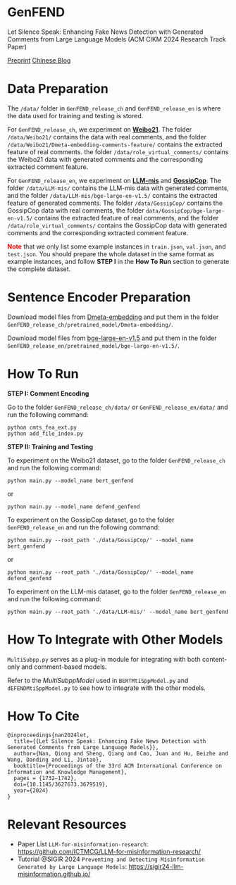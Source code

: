# GenFEND
Let Silence Speak: Enhancing Fake News Detection with Generated Comments from Large Language Models (ACM CIKM 2024 Research Track Paper)

[Preprint](https://arxiv.org/pdf/2405.16631)
[Chinese Blog](https://mp.weixin.qq.com/s/ClcpdlO3iZPcnm_v_ryHLA)

# Data Preparation
The `/data/` folder in `GenFEND_release_ch` and `GenFEND_release_en` is where the data used for training and testing is stored. 

For `GenFEND_release_ch`, we experiment on [**Weibo21**](https://dl.acm.org/doi/abs/10.1145/3459637.3482139).
The folder `/data/Weibo21/` contains the data with real comments, and the folder `/data/Weibo21/Dmeta-embedding-comments-feature/` contains the extracted feature of real comments.
the folder `/data/role_virtual_comments/` contains the Weibo21 data with generated comments and the corresponding extracted comment feature.

For `GenFEND_release_en`, we experiment on [**LLM-mis**](https://openreview.net/forum?id=ccxD4mtkTU) and [**GossipCop**](https://www.liebertpub.com/doi/abs/10.1089/big.2020.0062).
The folder `/data/LLM-mis/` contains the LLM-mis data with generated comments, and the folder `/data/LLM-mis/bge-large-en-v1.5/` contains the extracted feature of generated comments.
The folder `/data/GossipCop/` contains the GossipCop data with real comments, the folder `data/GossipCop/bge-large-en-v1.5/` contains the extracted feature of real comments, and the folder `/data/role_virtual_comments/` contains the GossipCop data with generated comments and the corresponding extracted comment feature.

<font color = 'red'>**Note**</font> that we only list some example instances in `train.json`, `val.json`, and `test.json`.
You should prepare the whole dataset in the same format as example instances, and follow **STEP I** in the **How To Run** section to generate the complete dataset.

# Sentence Encoder Preparation
Download model files from [Dmeta-embedding](https://huggingface.co/DMetaSoul/Dmeta-embedding-zh/tree/main) and put them in the folder `GenFEND_release_ch/pretrained_model/Dmeta-embedding/`.

Download model files from [bge-large-en-v1.5](https://huggingface.co/BAAI/bge-large-en-v1.5/tree/main) and put them in the folder `GenFEND_release_en/pretrained_model/bge-large-en-v1.5/`. 


# How To Run
**STEP I: Comment Encoding**

Go to the folder `GenFEND_release_ch/data/` or `GenFEND_release_en/data/` and run the following command:
```
python cmts_fea_ext.py
python add_file_index.py
```
**STEP II: Training and Testing**

To experiment on the Weibo21 dataset, go to the folder `GenFEND_release_ch` and run the following command:
```
python main.py --model_name bert_genfend 
```
or
```
python main.py --model_name defend_genfend 
```
To experiment on the GossipCop dataset, go to the folder `GenFEND_release_en` and run the following command:
```
python main.py --root_path './data/GossipCop/' --model_name bert_genfend
```
or
```
python main.py --root_path './data/GossipCop/' --model_name defend_genfend 
```
To experiment on the LLM-mis dataset, go to the folder `GenFEND_release_en` and run the following command:
```
python main.py --root_path './data/LLM-mis/' --model_name bert_genfend
```
# How To Integrate with Other Models
`MultiSubpp.py` serves as a plug-in module for integrating with both content-only and comment-based models.

Refer to the *MultiSubppModel* used in `BERTMtiSppModel.py` and `dEFENDMtiSppModel.py` to see how to integrate with the other models.

# How To Cite
```
@inproceedings{nan2024let,
  title={{Let Silence Speak: Enhancing Fake News Detection with Generated Comments from Large Language Models}},
  author={Nan, Qiong and Sheng, Qiang and Cao, Juan and Hu, Beizhe and Wang, Danding and Li, Jintao},
  booktitle={Proceedings of the 33rd ACM International Conference on Information and Knowledge Management},
  pages = {1732–1742},
  doi={10.1145/3627673.3679519},
  year={2024}
}
```

# Relevant Resources
- Paper List ``LLM-for-misinformation-research``: https://github.com/ICTMCG/LLM-for-misinformation-research/
- Tutorial @SIGIR 2024 ``Preventing and Detecting Misinformation Generated by Large Language Models``: https://sigir24-llm-misinformation.github.io/
